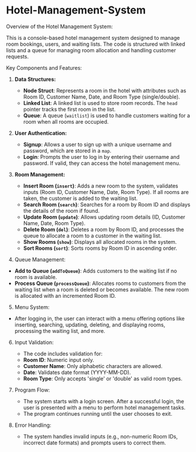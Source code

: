 # Hotel-Management-System


 Overview of the Hotel Management System:

This is a console-based hotel management system designed to manage room bookings, users, and waiting lists. The code is structured with linked lists and a queue for managing room allocation and handling customer requests.


 Key Components and Features:

1. **Data Structures:**
   - **Node Struct**: Represents a room in the hotel with attributes such as Room ID, Customer Name, Date, and Room Type (single/double).
   - **Linked List**: A linked list is used to store room records. The `head` pointer tracks the first room in the list.
   - **Queue**: A queue (`waitlist`) is used to handle customers waiting for a room when all rooms are occupied.

2. **User Authentication:**
   - **Signup**: Allows a user to sign up with a unique username and password, which are stored in a `map`.
   - **Login**: Prompts the user to log in by entering their username and password. If valid, they can access the hotel management menu.

3. **Room Management:**
   - **Insert Room (`insert`)**: Adds a new room to the system, validates inputs (Room ID, Customer Name, Date, Room Type). If all rooms are taken, the customer is added to the waiting list.
   - **Search Room (`search`)**: Searches for a room by Room ID and displays the details of the room if found.
   - **Update Room (`update`)**: Allows updating room details (ID, Customer Name, Date, Room Type).
   - **Delete Room (`del`)**: Deletes a room by Room ID, and processes the queue to allocate a room to a customer in the waiting list.
   - **Show Rooms (`show`)**: Displays all allocated rooms in the system.
   - **Sort Rooms (`sort`)**: Sorts rooms by Room ID in ascending order.

 4. Queue Management:
   - **Add to Queue (`addToQueue`)**: Adds customers to the waiting list if no room is available.
   - **Process Queue (`processQueue`)**: Allocates rooms to customers from the waiting list when a room is deleted or becomes available. The new room is allocated with an incremented 
     Room ID.

5.  Menu System:
   - After logging in, the user can interact with a menu offering options like inserting, searching, updating, deleting, and displaying rooms, processing the waiting list, and more.

6. Input Validation:
     - The code includes validation for:
     - **Room ID**: Numeric input only.
     - **Customer Name**: Only alphabetic characters are allowed.
     - **Date**: Validates date format (YYYY-MM-DD).
     - **Room Type**: Only accepts 'single' or 'double' as valid room types.

7. Program Flow:
   - The system starts with a login screen. After a successful login, the user is presented with a menu to perform hotel management tasks.
   - The program continues running until the user chooses to exit.

8. Error Handling:
   - The system handles invalid inputs (e.g., non-numeric Room IDs, incorrect date formats) and prompts users to correct them.

